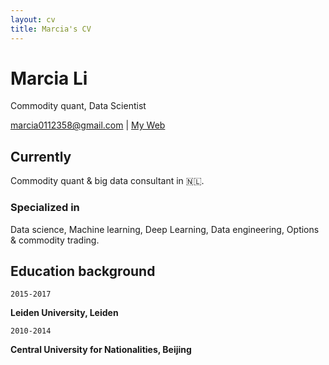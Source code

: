 ```yaml
---
layout: cv
title: Marcia's CV
---
```

# Marcia Li
Commodity quant, Data Scientist

<div id="webaddress">
<a href="marcia0112358@gmail.com">marcia0112358@gmail.com</a>
| <a href="http://muditali.github.io">My Web</a>
</div>


## Currently

Commodity quant & big data consultant in 🇳🇱.

### Specialized in

Data science, Machine learning, Deep Learning, Data engineering, Options & commodity trading.


## Education background

`2015-2017`

__Leiden University, Leiden__

`2010-2014`

__Central University for Nationalities, Beijing__

